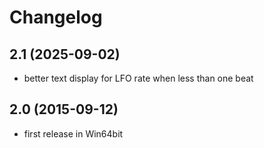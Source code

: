 # Changelog


## 2.1 (2025-09-02)
- better text display for LFO rate when less than one beat

## 2.0 (2015-09-12)
- first release in Win64bit
